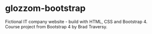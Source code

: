 # glozzom-bootstrap
Fictional IT company website - build with HTML, CSS and Bootstrap 4.
Course project from Bootstrap 4 by Brad Traversy.

